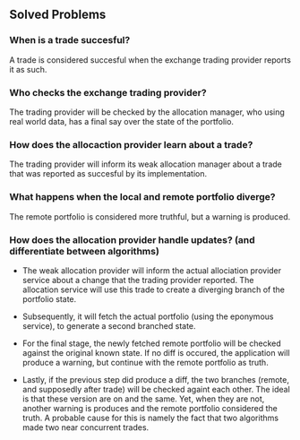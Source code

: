 ## Solved Problems

### When is a trade succesful?
A trade is considered succesful when the exchange trading provider reports it as such. 


### Who checks the exchange trading provider?
The trading provider will be checked by the allocation manager, who using real world data, has a
final say over the state of the portfolio.

### How does the allocaction provider learn about a trade?
The trading provider will inform its weak allocation manager about a trade that was reported
as succesful by its implementation.

### What happens when the local and remote portfolio diverge?
The remote portfolio is considered more truthful, but a warning is produced.

### How does the allocation provider handle updates? (and differentiate between algorithms)
* The weak allocation provider will inform the actual allociation provider service about a change that
the trading provider reported. The allocation service will use this trade to create a diverging branch
of the portfolio state. 

* Subsequently, it will fetch the actual portfolio (using the eponymous service), to generate a second branched
state.

* For the final stage, the newly fetched remote portfolio will be checked against the original known state. If no diff
is occured, the application will produce a warning, but continue with the remote portfolio as truth.

* Lastly, if the previous step did produce a diff, the two branches (remote, and supposedly after trade) will be
checked againt each other. The ideal is that these version are on and the same. Yet, when they are not, another
warning is produces and the remote portfolio considered the truth. A probable cause for this is namely the fact
that two algorithms made two near concurrent trades. 


